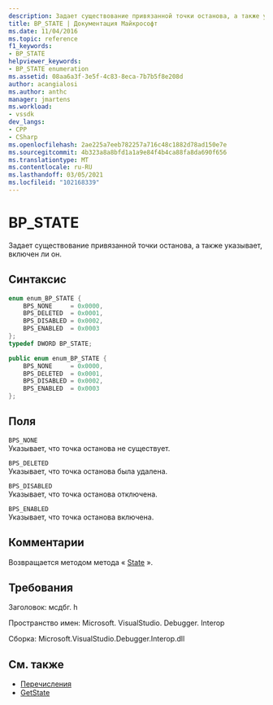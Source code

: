 ```yaml
---
description: Задает существование привязанной точки останова, а также указывает, включен ли он.
title: BP_STATE | Документация Майкрософт
ms.date: 11/04/2016
ms.topic: reference
f1_keywords:
- BP_STATE
helpviewer_keywords:
- BP_STATE enumeration
ms.assetid: 08aa6a3f-3e5f-4c83-8eca-7b7b5f8e208d
author: acangialosi
ms.author: anthc
manager: jmartens
ms.workload:
- vssdk
dev_langs:
- CPP
- CSharp
ms.openlocfilehash: 2ae225a7eeb782257a716c48c1882d78ad150e7e
ms.sourcegitcommit: 4b323a8a8bfd1a1a9e84f4b4ca88fa8da690f656
ms.translationtype: MT
ms.contentlocale: ru-RU
ms.lasthandoff: 03/05/2021
ms.locfileid: "102168339"
---
```

# <a name="bp_state"></a>BP_STATE
Задает существование привязанной точки останова, а также указывает, включен ли он.

## <a name="syntax"></a>Синтаксис

```cpp
enum enum_BP_STATE {
    BPS_NONE     = 0x0000,
    BPS_DELETED  = 0x0001,
    BPS_DISABLED = 0x0002,
    BPS_ENABLED  = 0x0003
};
typedef DWORD BP_STATE;
```

```csharp
public enum enum_BP_STATE {
    BPS_NONE     = 0x0000,
    BPS_DELETED  = 0x0001,
    BPS_DISABLED = 0x0002,
    BPS_ENABLED  = 0x0003
};
```

## <a name="fields"></a>Поля
`BPS_NONE`\
Указывает, что точка останова не существует.

`BPS_DELETED`\
Указывает, что точка останова была удалена.

`BPS_DISABLED`\
Указывает, что точка останова отключена.

`BPS_ENABLED`\
Указывает, что точка останова включена.

## <a name="remarks"></a>Комментарии
Возвращается методом метода « [State](../../../extensibility/debugger/reference/idebugboundbreakpoint2-getstate.md) ».

## <a name="requirements"></a>Требования
Заголовок: мсдбг. h

Пространство имен: Microsoft. VisualStudio. Debugger. Interop

Сборка: Microsoft.VisualStudio.Debugger.Interop.dll

## <a name="see-also"></a>См. также
- [Перечисления](../../../extensibility/debugger/reference/enumerations-visual-studio-debugging.md)
- [GetState](../../../extensibility/debugger/reference/idebugboundbreakpoint2-getstate.md)
